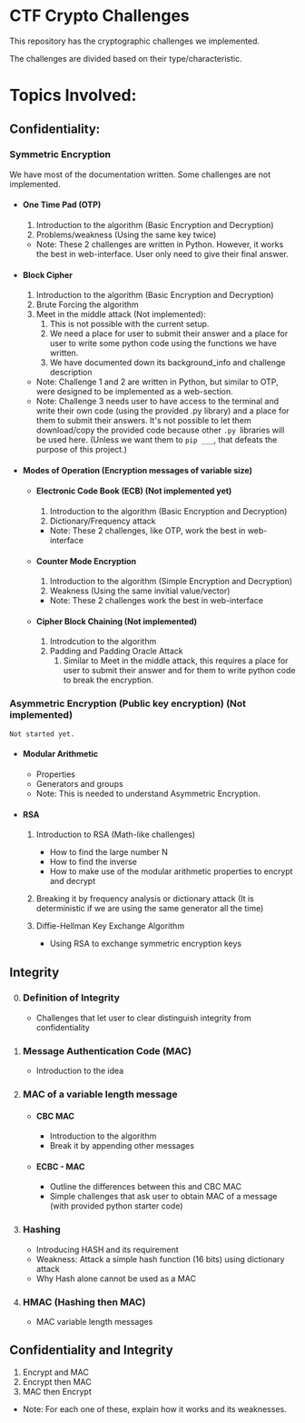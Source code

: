 # CTF Crypto Challenges

This repository has the cryptographic challenges we implemented.

The challenges are divided based on their type/characteristic.

# Topics Involved:

## Confidentiality:

### Symmetric Encryption 
We have most of the documentation written. Some challenges are not implemented.
- #### One Time Pad (OTP)
  1. Introduction to the algorithm (Basic Encryption and Decryption)
  2. Problems/weakness (Using the same key twice)
  - Note: These 2 challenges are written in Python. However, it works the best in web-interface. User only need to give their final answer.

- #### Block Cipher
  1. Introduction to the algorithm (Basic Encryption and Decryption)
  2. Brute Forcing the algorithm
  3. Meet in the middle attack (Not implemented):
     1. This is not possible with the current setup.
     2. We need a place for user to submit their answer and a place for user to write some python code using the functions we have written.
     3. We have documented down its background_info and challenge description
  - Note: Challenge 1 and 2 are written in Python, but similar to OTP, were designed to be implemented as a web-section.
  - Note: Challenge 3 needs user to have access to the terminal and write their own code (using the provided .py library) and a place for them to submit their answers. It's not possible to let them download/copy the provided code because other `.py `libraries will be used here. (Unless we want them to `pip ___`, that defeats the purpose of this project.)

- #### Modes of Operation (Encryption messages of variable size)
  - #### Electronic Code Book (ECB) (Not implemented yet)
    1. Introduction to the algorithm (Basic Encryption and Decryption)
    2. Dictionary/Frequency attack
    - Note: These 2 challenges, like OTP, work the best in web-interface

  - #### Counter Mode Encryption
    1. Introduction to the algorithm (Simple Encryption and Decryption)
    2. Weakness (Using the same invitial value/vector)
    - Note: These 2 challenges work the best in web-interface

  - #### Cipher Block Chaining (Not implemented)
    1. Introdcution to the algorithm
    2. Padding and Padding Oracle Attack
        1. Similar to Meet in the middle attack, this requires a place for user to submit their answer and for them to write python code to break the encryption.
    
### Asymmetric Encryption (Public key encryption) (Not implemented)
    Not started yet.

- #### Modular Arithmetic
  - Properties
  - Generators and groups
  - Note: This is needed to understand Asymmetric Encryption.

- #### RSA
  1. Introduction to RSA (Math-like challenges)
     - How to find the large number N
     - How to find the inverse
     - How to make use of the modular arithmetic properties to encrypt and decrypt
  2. Breaking it by frequency analysis or dictionary attack (It is deterministic if we are using the same generator all the time)

  3. Diffie-Hellman Key Exchange Algorithm
     - Using RSA to exchange symmetric encryption keys


## Integrity
  0. ### Definition of Integrity
     - Challenges that let user to clear distinguish integrity from confidentiality  

  1. ### Message Authentication Code (MAC)
     - Introduction to the idea
  
  2. ### MAC of a variable length message
     - #### CBC MAC
       - Introduction to the algorithm
       - Break it by appending other messages

     - #### ECBC - MAC
       - Outline the differences between this and CBC MAC
       - Simple challenges that ask user to obtain MAC of a message (with provided python starter code)
  
  3. ### Hashing
      - Introducing HASH and its requirement
      - Weakness: Attack a simple hash function (16 bits) using dictionary attack
      - Why Hash alone cannot be used as a MAC

  4. ### HMAC (Hashing then MAC)
     - MAC variable length messages


## Confidentiality and Integrity
  1. Encrypt and MAC
  2. Encrypt then MAC
  3. MAC then Encrypt
  - Note: For each one of these, explain how it works and its weaknesses. 
